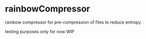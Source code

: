 # rainbowCompressor
rainbow compressor for pre-compression of files to reduce entropy

testing purposes only for now WIP